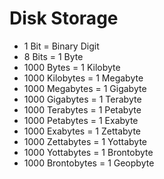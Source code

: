 # Disk Storage

- 1 Bit = Binary Digit
- 8 Bits = 1 Byte
- 1000 Bytes = 1 Kilobyte
- 1000 Kilobytes = 1 Megabyte
- 1000 Megabytes = 1 Gigabyte
- 1000 Gigabytes = 1 Terabyte
- 1000 Terabytes = 1 Petabyte
- 1000 Petabytes = 1 Exabyte
- 1000 Exabytes = 1 Zettabyte
- 1000 Zettabytes = 1 Yottabyte
- 1000 Yottabytes = 1 Brontobyte
- 1000 Brontobytes = 1 Geopbyte
